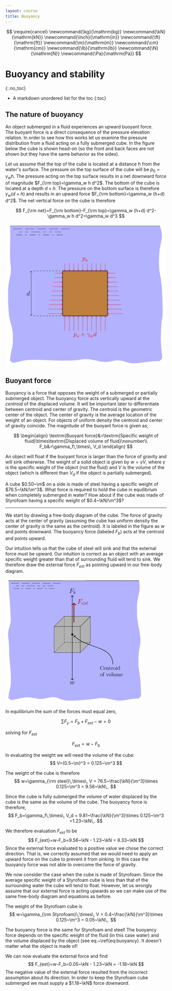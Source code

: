```yaml
---
layout: course
title: Buoyancy
---
```


$$
\require{cancel}
\newcommand{\kg}{\mathrm{kg}}
\newcommand{\kN}{\mathrm{kN}}
\newcommand{\inch}{\mathrm{in}}
\newcommand{\ft}{\mathrm{ft}}
\newcommand{\m}{\mathrm{m}}
\newcommand{\cm}{\mathrm{cm}}
\newcommand{\lb}{\mathrm{lb}}
\newcommand{\N}{\mathrm{N}}
\newcommand{\Pa}{\mathrm{Pa}}
$$

# Buoyancy and stability
{:.no_toc}

* A markdown unordered list for the toc
{:toc}

## The nature of buoyancy

An object submerged in a fluid experiences an upward buoyant force.  
The buoyant force is a direct consequence of the pressure elevation relation.
 In order to see how this works let us examine the pressure distribution from a fluid acting on a fully submerged cube.  In the figure below the cube is shown head-on (so the front and back faces are not shown but they have the same behavior as the sides).  

 Let us assume that the top of the cube is located at a distance $h$ from the water's surface.  The pressure on the top surface of the cube will be $p_0=\gamma_w h$.  The pressure acting on the top surface results in a net downward force of magnitude $F_{\rm top}=\gamma_w h d^2$.  The bottom of the cube is located at a depth $d+h$.  The pressure on the bottom surface is therefore $\gamma_w (d+h)$ and results in an upward force $F_{\rm bottom}=\gamma_w (h+d) d^2$.  The net vertical force on the cube is therefore

 $$
 F_{\rm net}=F_{\rm bottom}-F_{\rm top}=\gamma_w (h+d) d^2-\gamma_w h d^2=\gamma_w d^3
 $$


<div class="photo" style="width: 500px;">
  <img src="img\buoyancy0.png" alt="">
  <p>  </p>
</div>


## Buoyant force

Buoyancy is a force that opposes the weight of a submerged or partially submerged object. The buoyancy force acts vertically upward at the *centroid* of the displaced volume. It will be important later to differentiate between centroid and center of gravity. The centroid is the geometric center of the object. The center of gravity is the average location of the weight of an object. For objects of uniform density the centroid and center of gravity coincide. The magnitude of the buoyant force is given as;

$$
\begin{align}
\textrm{Buoyant force}&=\textrm{Specific weight of fluid}\times\textrm{Displaced volume of fluid}\nonumber\\
F_b&=\gamma_f\,\times\, V_d
\end{align}
$$

An object will float if the buoyant force is larger than the force of gravity and will sink otherwise. The weight of a solid object is given by $w=\gamma V$, where $\gamma$ is the specific weight of the object (not the fluid) and $V$ is the volume of the object (which is different than $V_d$ if the object is partially submerged).

<div class="example">

A cube $0.50~\m$ on a side is made of steel having a specific weight of $76.5~\kN/\m^3$. What force is required to hold the cube in equilibrium when completely submerged in water? How about if the cube was made of Styrofoam having a specific weight of $0.4~\kN/\m^3$?

<hr>

We start by drawing a free-body diagram of the cube. The force of gravity acts at the center of gravity (assuming the cube has uniform density the center of gravity is the same as the centroid). It is labeled in the figure as $w$ and points downward. The buoyancy force (labeled $F_b$) acts at the centroid and points upward.

Our intuition tells us that the cube of steel will sink and that the external force must be upward. Our intuition is correct as an object with an average specific weight greater than that of surrounding fluid will tend to sink. We therefore draw the external force $F_{ext}$ as pointing upward in our free-body diagram.

<div class="photo" style="width: 500px;">
  <img src="img\buoyancy1.png" alt="">
  <p>  </p>
</div>

In equilibrium the sum of the forces must equal zero,

$$ \sum F_y=F_b+F_{ext}-w=0 $$

solving for $F_{ext}$

$$ F_{ext}=w-F_b $$

In evaluating the weight we will need the volume of the cube:
$$
V=(0.5~\m)^3 = 0.125~\m^3
$$

The weight of the cube is therefore
$$
w=\gamma_{\rm steel}\,\times\, V = 76.5~\frac{\kN}{\m^3}\times 0.125~\m^3 = 9.56~\kN\,.
$$

Since the cube is fully submerged the volume of water displaced by the cube is the same as the volume of the cube. The buoyancy force is therefore,
$$
F_b=\gamma_f\,\times\, V_d = 9.81~\frac{\kN}{\m^3}\times 0.125~\m^3 =1.23~\kN\,.
$$

We therefore evaluation $F_{ext}$ to be
$$
F_{ext}=w-F_b=9.56~\kN - 1.23~\kN = 8.33~\kN
$$
Since the external force evaluated to a positive value we chose the correct direction. That is, we correctly assumed that we would need to apply an upward force on the cube to prevent it from sinking. In this case the buoyancy force was not able to overcome the force of gravity.

We now consider the case when the cube is made of Styrofoam. Since the average specific weight of a Styrofoam cube is less than that of the surrounding water the cube will tend to float. However, let us wrongly assume that our external force is acting upwards so we can make use of the same free-body diagram and equations as before.

The weight of the Styrofoam cube is $$ w=\gamma_{\rm Styrofoam}\,\times\, V = 0.4~\frac{\kN}{\m^3}\times 0.125~\m^3 = 0.05~\kN\,. $$



The buoyancy force is the same for Styrofoam and steel! The buoyancy force depends on the specific weight of the fluid (in this case water) and the volume displaced by the object (see eq.~\ref{eq:buoyancy}. It doesn\'t matter what the object is made of!



We can now evaluate the external force and find $$ F_{ext}=w-F_b=0.05~\kN - 1.23~\kN = -1.18~\kN $$ The negative value of the external force resulted from the incorrect assumption about its direction. In order to keep the Styrofoam cube submerged we must supply a $1.18~\kN$ force *downward*.

</div>
